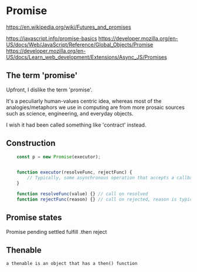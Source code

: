 Promise
=======

https://en.wikipedia.org/wiki/Futures_and_promises


https://javascript.info/promise-basics
https://developer.mozilla.org/en-US/docs/Web/JavaScript/Reference/Global_Objects/Promise
https://developer.mozilla.org/en-US/docs/Learn_web_development/Extensions/Async_JS/Promises


The term 'promise'
------------------

Upfront, I dislike the term 'promise'.

It's a peculiarly human-values centric idea, whereas most of the analogies/metaphors we use in computing are from more prosaic sources such as science, engineering, and everyday objects.

I wish it had been called something like 'contract' instead.





Construction
------------

```javascript
	const p = new Promise(executor);


	function executor(resolveFunc, rejectFunc) {
		// Typically, some asynchronous operation that accepts a callback.
	}

	function resolveFunc(value) {} // call on resolved
	function rejectFunc(reason) {} // call on rejected, reason is typically an Error
```





Promise states
--------------

Promise
	pending
	settled
		fulfill
			.then
		reject



Thenable
--------

	a thenable is an object that has a then() function